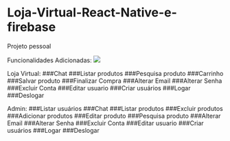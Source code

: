 # Loja-Virtual-React-Native-e-firebase
Projeto pessoal


Funcionalidades Adicionadas:
![](./static/20200830-190952.gif)

Loja Virtual:
###Chat
###Listar produtos
###Pesquisa produto
###Carrinho
###Salvar produto
###Finalizar Compra
###Alterar Email
###Alterar Senha
###Excluir Conta
###Editar usuario
###Criar usuários
###Logar
###Deslogar

Admin:
###Listar usuários
###Chat
###Listar produtos
###Excluir produtos
###Adicionar produtos
###Editar produto
###Pesquisa produto
###Alterar Email
###Alterar Senha
###Excluir Conta
###Editar usuario
###Criar usuários
###Logar
###Deslogar


